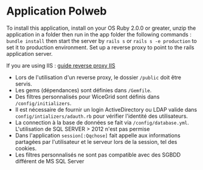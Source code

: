 Application Polweb
=========

To install this application, install on your OS Ruby 2.0.0 or greater, unzip the application in a folder then run in the app folder the following commands : 	`bundle install`
then start the server by `rails s` or 	`rails s -e production`
to set it to production environment. Set up a reverse proxy to point to the rails application server. 

If you are using IIS : [guide reverse proxy IIS][1]

[1]: http://www.iis.net/learn/extensions/configuring-application-request-routing-(arr)/creating-a-forward-proxy-using-application-request-routing

* Lors de l'utilisation d'un reverse proxy, le dossier `/public` doit être servis.
* Les gems (dépendances) sont définies dans `/Gemfile`. 
* Des filtres personnalisés pour WiceGrid sont définis dans `/config/initializers`.
* Il est nécessaire de fournir un login ActiveDirectory ou LDAP valide dans `config/intializers/adauth.rb` pour vérifier l'identité des utilisateurs.
* La connection à la base de données se fait via `/config/database.yml`. L'utilisation de SQL SERVER > 2012 n'est pas permise
* Dans l'application `session[:Qqchose]` fait appelle aux informations partagées par l'utilisateur et le serveur lors de la session, tel des cookies.
* Les filtres personnalisés ne sont pas compatible avec des SGBDD différent de MS SQL Server 